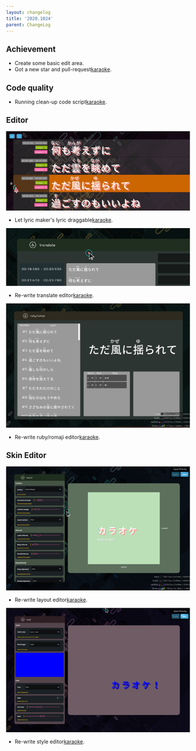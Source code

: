 ```yaml
---
layout: changelog
title: '2020.1024'
parent: ChangeLog
---
```


## Achievement

- Create some basic edit area.
- Got a new star and pull-request[karaoke](#220@Yoyolick).

## Code quality

- Running clean-up code script[karaoke](#207@andy840119).

## Editor

![](res/draggable.png)
- Let lyric maker's lyric draggable[karaoke](#199@andy840119).

![](res/translate-editor.png)
- Re-write translate editor[karaoke](#157@andy840119).

![](res/romaji-editor.png)
- Re-write ruby/romaji editor[karaoke](#213@andy840119).

## Skin Editor

![](res/layout-editor.png)
- Re-write layout editor[karaoke](#217@andy840119).

![](res/style-editor.png)
- Re-write style editor[karaoke](#223@andy840119).